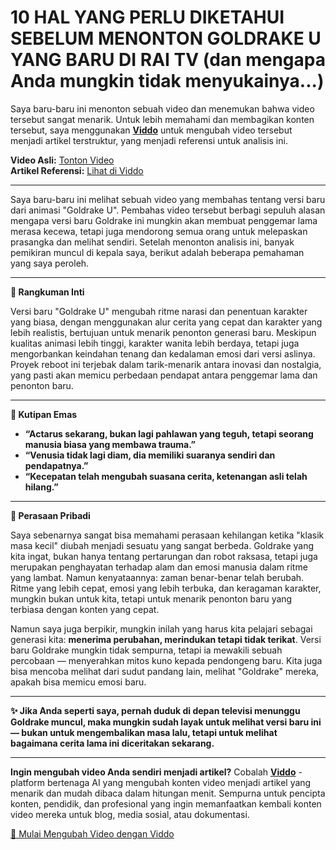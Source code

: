 # 10 HAL YANG PERLU DIKETAHUI SEBELUM MENONTON GOLDRAKE U YANG BARU DI RAI TV (dan mengapa Anda mungkin tidak menyukainya...)

Saya baru-baru ini menonton sebuah video dan menemukan bahwa video tersebut sangat menarik. Untuk lebih memahami dan membagikan konten tersebut, saya menggunakan **[Viddo](https://viddo.pro/)** untuk mengubah video tersebut menjadi artikel terstruktur, yang menjadi referensi untuk analisis ini.

**Video Asli:** [Tonton Video](https://www.youtube.com/watch?v=zYsdikm_OX8)  
**Artikel Referensi:** [Lihat di Viddo](https://viddo.pro/zh/video-result/4775df64-85a5-4505-aef3-6fae8f8714fe)

---

Saya baru-baru ini melihat sebuah video yang membahas tentang versi baru dari animasi "Goldrake U". Pembahas video tersebut berbagi sepuluh alasan mengapa versi baru Goldrake ini mungkin akan membuat penggemar lama merasa kecewa, tetapi juga mendorong semua orang untuk melepaskan prasangka dan melihat sendiri. Setelah menonton analisis ini, banyak pemikiran muncul di kepala saya, berikut adalah beberapa pemahaman yang saya peroleh.

---

**🌟 Rangkuman Inti**

Versi baru "Goldrake U" mengubah ritme narasi dan penentuan karakter yang biasa, dengan menggunakan alur cerita yang cepat dan karakter yang lebih realistis, bertujuan untuk menarik penonton generasi baru. Meskipun kualitas animasi lebih tinggi, karakter wanita lebih berdaya, tetapi juga mengorbankan keindahan tenang dan kedalaman emosi dari versi aslinya. Proyek reboot ini terjebak dalam tarik-menarik antara inovasi dan nostalgia, yang pasti akan memicu perbedaan pendapat antara penggemar lama dan penonton baru.

---

**💬 Kutipan Emas**

- **“Actarus sekarang, bukan lagi pahlawan yang teguh, tetapi seorang manusia biasa yang membawa trauma.”**
- **“Venusia tidak lagi diam, dia memiliki suaranya sendiri dan pendapatnya.”**
- **“Kecepatan telah mengubah suasana cerita, ketenangan asli telah hilang.”**

---

**🧠 Perasaan Pribadi**

Saya sebenarnya sangat bisa memahami perasaan kehilangan ketika "klasik masa kecil" diubah menjadi sesuatu yang sangat berbeda. Goldrake yang kita ingat, bukan hanya tentang pertarungan dan robot raksasa, tetapi juga merupakan penghayatan terhadap alam dan emosi manusia dalam ritme yang lambat. Namun kenyataannya: zaman benar-benar telah berubah. Ritme yang lebih cepat, emosi yang lebih terbuka, dan keragaman karakter, mungkin bukan untuk kita, tetapi untuk menarik penonton baru yang terbiasa dengan konten yang cepat.

Namun saya juga berpikir, mungkin inilah yang harus kita pelajari sebagai generasi kita: **menerima perubahan, merindukan tetapi tidak terikat**. Versi baru Goldrake mungkin tidak sempurna, tetapi ia mewakili sebuah percobaan — menyerahkan mitos kuno kepada pendongeng baru. Kita juga bisa mencoba melihat dari sudut pandang lain, melihat "Goldrake" mereka, apakah bisa memicu emosi baru.

---

**✨ Jika Anda seperti saya, pernah duduk di depan televisi menunggu Goldrake muncul, maka mungkin sudah layak untuk melihat versi baru ini — bukan untuk mengembalikan masa lalu, tetapi untuk melihat bagaimana cerita lama ini diceritakan sekarang.**

---

**Ingin mengubah video Anda sendiri menjadi artikel?** Cobalah **[Viddo](https://viddo.pro/)** - platform bertenaga AI yang mengubah konten video menjadi artikel yang menarik dan mudah dibaca dalam hitungan menit. Sempurna untuk pencipta konten, pendidik, dan profesional yang ingin memanfaatkan kembali konten video mereka untuk blog, media sosial, atau dokumentasi.

[🚀 Mulai Mengubah Video dengan Viddo](https://viddo.pro/)